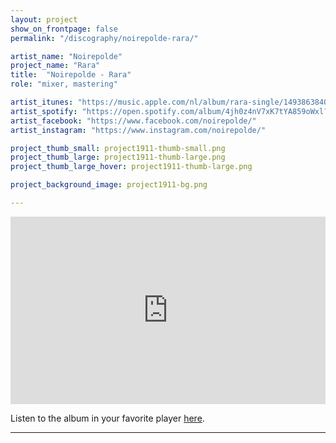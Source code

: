 ```yaml
---
layout: project
show_on_frontpage: false
permalink: "/discography/noirepolde-rara/"

artist_name: "Noirepolde"
project_name: "Rara"
title:  "Noirepolde - Rara"
role: "mixer, mastering"

artist_itunes: "https://music.apple.com/nl/album/rara-single/1493863840?l=en"
artist_spotify: "https://open.spotify.com/album/4jh0z4nV7xK7tYA859oWxl?si=MQWeC8F_SOmrkLLM-B1n7g"
artist_facebook: "https://www.facebook.com/noirepolde/"
artist_instagram: "https://www.instagram.com/noirepolde/"

project_thumb_small: project1911-thumb-small.png
project_thumb_large: project1911-thumb-large.png
project_thumb_large_hover: project1911-thumb-large.png

project_background_image: project1911-bg.png

---
```


<iframe src="https://open.spotify.com/embed/album/4jh0z4nV7xK7tYA859oWxl" width="100%" height="300" frameborder="0" allowtransparency="true" allow="encrypted-media"></iframe>

Listen to the album in your favorite player [here](https://ffm.to/rara).

---
